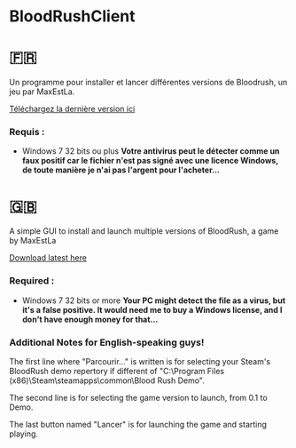# BloodRushClient

# 🇫🇷
Un programme pour installer et lancer différentes versions de Bloodrush, un jeu par MaxEstLa.

[Téléchargez la dernière version ici](https://github.com/Paulem79/BloodRushClient/releases/latest)

### Requis :
- Windows 7 32 bits ou plus
**Votre antivirus peut le détecter comme un faux positif car le fichier n'est pas signé avec une licence Windows, de toute manière je n'ai pas l'argent pour l'acheter...**

# 🇬🇧
A simple GUI to install and launch multiple versions of BloodRush, a game by MaxEstLa

[Download latest here](https://github.com/Paulem79/BloodRushClient/releases/latest)

### Required :
- Windows 7 32 bits or more
**Your PC might detect the file as a virus, but it's a false positive. It would need me to buy a Windows license, and I don't have enough money for that...**

### Additional Notes for English-speaking guys!
The first line where "Parcourir..." is written is for selecting your Steam's BloodRush demo repertory if different of "C:\Program Files (x86)\Steam\steamapps\common\Blood Rush Demo".

The second line is for selecting the game version to launch, from 0.1 to Demo.

The last button named "Lancer" is for launching the game and starting playing.